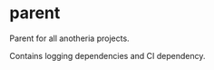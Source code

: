 parent
======

Parent for all anotheria projects.

Contains logging dependencies and CI dependency. 
